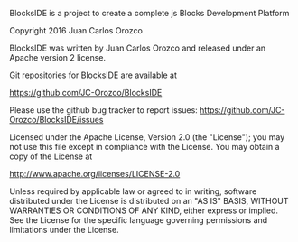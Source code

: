 BlocksIDE is a project to create a complete js Blocks Development Platform

Copyright 2016 Juan Carlos Orozco

BlocksIDE was written by Juan Carlos Orozco and released under an Apache version 2 license.

Git repositories for BlocksIDE are available at

 https://github.com/JC-Orozco/BlocksIDE

Please use the github bug tracker to report issues:
 https://github.com/JC-Orozco/BlocksIDE/issues

Licensed under the Apache License, Version 2.0 (the "License");
you may not use this file except in compliance with the License.
You may obtain a copy of the License at

 http://www.apache.org/licenses/LICENSE-2.0

Unless required by applicable law or agreed to in writing, software
distributed under the License is distributed on an "AS IS" BASIS,
WITHOUT WARRANTIES OR CONDITIONS OF ANY KIND, either express or implied.
See the License for the specific language governing permissions and
limitations under the License.
